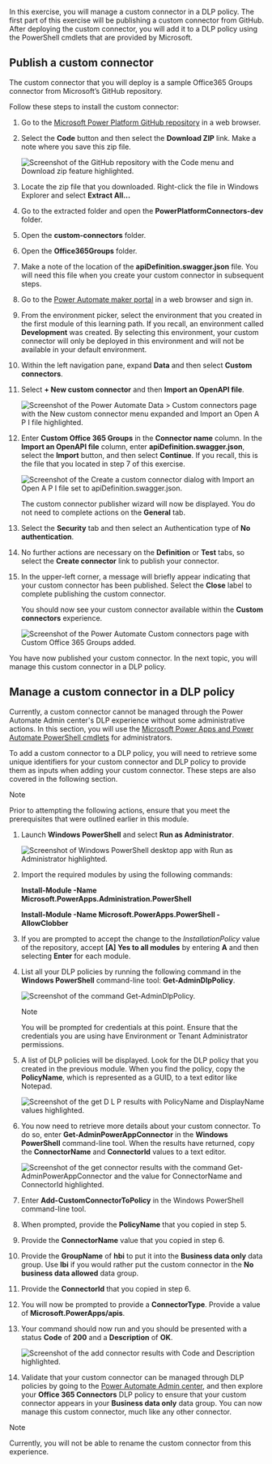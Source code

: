 In this exercise, you will manage a custom connector in a DLP policy. The first part of this exercise will be publishing a custom connector from GitHub. After deploying the custom connector, you will add it to a DLP policy using the PowerShell cmdlets that are provided by Microsoft.

## Publish a custom connector

The custom connector that you will deploy is a sample Office365 Groups connector from Microsoft’s GitHub repository. 

Follow these steps to install the custom connector:

1. Go to the [Microsoft Power Platform GitHub repository](https://github.com/microsoft/PowerPlatformConnectors/?azure-portal=true) in a web browser.

1. Select the **Code** button and then select the **Download ZIP** link. Make a note where you save this zip file.

    ![Screenshot of the GitHub repository with the Code menu and Download zip feature highlighted.](../media/8-clone.png)

1. Locate the zip file that you downloaded. Right-click the file in Windows Explorer and select **Extract All...**

1. Go to the extracted folder and open the **PowerPlatformConnectors-dev** folder.

1. Open the **custom-connectors** folder.

1. Open the **Office365Groups** folder.

1. Make a note of the location of the **apiDefinition.swagger.json** file. You will need this file when you create your custom connector in subsequent steps.

1. Go to the [Power Automate maker portal](https://flow.microsoft.com/?azure-portal=true) in a web browser and sign in.

1. From the environment picker, select the environment that you created in the first module of this learning path. If you recall, an environment called **Development** was created. By selecting this environment, your custom connector will only be deployed in this environment and will not be available in your default environment.

1. Within the left navigation pane, expand **Data** and then select **Custom connectors**.

1. Select **+ New custom connector** and then **Import an OpenAPI file**.

    ![Screenshot of the Power Automate Data > Custom connectors page with the New custom connector menu expanded and Import an Open A P I file highlighted.](../media/9-new-connector.png)

1. Enter **Custom Office 365 Groups** in the **Connector name** column. In the **Import an OpenAPI file** column, enter **apiDefinition.swagger.json**, select the **Import** button, and then select **Continue**. If you recall, this is the file that you located in step 7 of this exercise.

    ![Screenshot of the Create a custom connector dialog with Import an Open A P I file set to apiDefinition.swagger.json.](../media/10-import.png)

    The custom connector publisher wizard will now be displayed. You do not need to complete actions on the **General** tab.

1. Select the **Security** tab and then select an Authentication type of **No authentication**.

1. No further actions are necessary on the **Definition** or **Test** tabs, so select the **Create connector** link to publish your  connector.

1. In the upper-left corner, a message will briefly appear indicating that your custom connector has been published. Select the **Close** label to complete publishing the custom connector.

    You should now see your custom connector available within the **Custom connectors** experience.

    ![Screenshot of the Power Automate Custom connectors page with Custom Office 365 Groups added.](../media/11-custom-connectors.png)

You have now published your custom connector. In the next topic, you will manage this custom connector in a DLP policy.

## Manage a custom connector in a DLP policy

Currently, a custom connector cannot be managed through the Power Automate Admin center's DLP experience without some administrative actions. In this section, you will use the [Microsoft Power Apps and Power Automate PowerShell cmdlets](/power-platform/admin/powerapps-powershell/?azure-portal=true) for administrators.

To add a custom connector to a DLP policy, you will need to retrieve some unique identifiers for your custom connector and DLP policy to provide them as inputs when adding your custom connector. These steps are also covered in the following section.

> [!NOTE]
> Prior to attempting the following actions, ensure that you meet the prerequisites that were outlined earlier in this module.

1. Launch **Windows PowerShell** and select **Run as Administrator**.

    ![Screenshot of Windows PowerShell desktop app with Run as Administrator highlighted.](../media/12-powershell.png)

1. Import the required modules by using the following commands:

    **Install-Module -Name Microsoft.PowerApps.Administration.PowerShell**

    **Install-Module -Name Microsoft.PowerApps.PowerShell -AllowClobber**

1. If you are prompted to accept the change to the *InstallationPolicy* value of the repository, accept **[A] Yes to all modules** by entering **A** and then selecting **Enter** for each module.

1. List all your DLP policies by running the following command in the **Windows PowerShell** command-line tool: **Get-AdminDlpPolicy**.

    ![Screenshot of the command Get-AdminDlpPolicy.](../media/12a-command.png)

    > [!NOTE]
    > You will be prompted for credentials at this point. Ensure that the credentials you are using have Environment or Tenant Administrator permissions.

1. A list of DLP policies will be displayed. Look for the DLP policy that you created in the previous module. When you find the policy, copy the **PolicyName**, which is represented as a GUID, to a text editor like Notepad.

    ![Screenshot of the get D L P results with PolicyName and DisplayName values highlighted.](../media/13-get-dlp.png)

1. You now need to retrieve more details about your custom connector. To do so, enter **Get-AdminPowerAppConnector** in the **Windows PowerShell** command-line tool. When the results have returned, copy the **ConnectorName** and **ConnectorId** values to a text editor.

    ![Screenshot of the get connector results with the command Get-AdminPowerAppConnector and the value for ConnectorName and ConnectorId highlighted.](../media/14-get-connector.png)

1. Enter **Add-CustomConnectorToPolicy** in the Windows PowerShell command-line tool.

1. When prompted, provide the **PolicyName** that you copied in step 5.

1. Provide the **ConnectorName** value that you copied in step 6.

1. Provide the **GroupName** of **hbi** to put it into the **Business data only** data group. Use **lbi** if you would rather put the custom connector in the **No business data allowed** data group.

1. Provide the **ConnectorId** that you copied in step 6.

1. You will now be prompted to provide a **ConnectorType**. Provide a value of **Microsoft.PowerApps/apis**.

1. Your command should now run and you should be presented with a status **Code** of **200** and a **Description** of **OK**.

    ![Screenshot of the add connector results with Code and Description highlighted.](../media/15-add-connector.png)

1. Validate that your custom connector can be managed through DLP policies by going to the [Power Automate Admin center](https://admin.flow.microsoft.com/apiPolicies/?azure-portal=true), and then explore your **Office 365 Connectors** DLP policy to ensure that your custom connector appears in your **Business data only** data group. You can now manage this custom connector, much like any other connector.

> [!NOTE]
> Currently, you will not be able to rename the custom connector from this experience.
